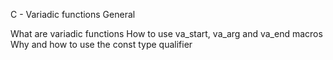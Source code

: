 C - Variadic functions
General

What are variadic functions
How to use va_start, va_arg and va_end macros
Why and how to use the const type qualifier

